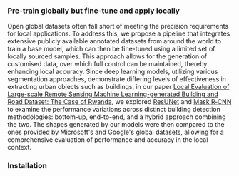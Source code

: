 <h3 align="left">Pre-train globally but fine-tune and apply locally</h3>

Open global datasets often fall short of meeting the precision requirements for local applications. To address this, we propose a pipeline that integrates extensive publicly available annotated datasets from around the world to train a base model, which can then be fine-tuned using a limited set of locally sourced samples. This approach allows for the generation of customised data, over which full control can be maintained, thereby enhancing local accuracy. Since deep learning models, utilizing various segmentation approaches, demonstrate differing levels of effectiveness in extracting urban objects such as buildings, in our paper [Local Evaluation of Large-scale Remote Sensing Machine Learning-generated Building and Road Dataset: The Case of Rwanda](https://link.springer.com/article/10.1007/s41064-024-00297-9), we explored [ResUNet](https://arxiv.org/abs/1711.10684) and [Mask R‑CNN](https://github.com/matterport/Mask_RCNN) to examine the performance variations across distinct building detection methodologies: bottom-up, end-to-end, and a hybrid approach combining the two. The shapes generated by our models were then compared to the ones provided by Microsoft's and Google's global datasets, allowing for a comprehensive evaluation of performance and accuracy in the local context.  

<h3 align="left"> Installation</h3>

<p align="left">
</p>


